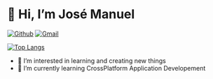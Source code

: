 # 👋 Hi, I’m José Manuel
[![Github](https://img.shields.io/badge/-Github-000?style=flat&logo=Github&logoColor=white)](https://github.com/sisyphos-spirit)
[![Gmail](https://img.shields.io/badge/-Gmail-c14438?style=flat&logo=Gmail&logoColor=white)](mailto:sisyphos.spirit@gmail.com)

[![Top Langs](https://github-readme-stats.vercel.app/api/top-langs/?username=sisyphos-spirit&langs_count=12&hide_progress=true&theme=dark)](https://github.com/anuraghazra/github-readme-stats)

- 👀 I’m interested in learning and creating new things
- 🌱 I’m currently learning CrossPlatform Application Developement


<!---
sisyphos-spirit/sisyphos-spirit is a ✨ special ✨ repository because its `README.md` (this file) appears on your GitHub profile.
You can click the Preview link to take a look at your changes.

Tempaltes: https://github.com/anuraghazra/github-readme-stats
--->
